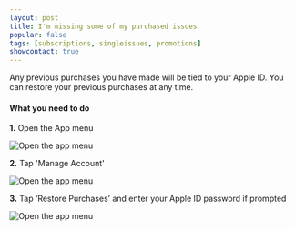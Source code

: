 ```yaml
---
layout: post
title: I'm missing some of my purchased issues
popular: false
tags: [subscriptions, singleissues, promotions]
showcontact: true
---
```

Any previous purchases you have made will be tied to your Apple ID. You can restore your previous purchases at any time.

#### What you need to do

**1.** Open the App menu

![Open the app menu]({{site.url}}{{site.baseurl}}/img/screenshots/restore-purchases/tap-menu-icon.png)

**2.** Tap 'Manage Account'

![Open the app menu]({{site.url}}{{site.baseurl}}/img/screenshots/restore-purchases/tap-manage-account.png)

**3.** Tap ‘Restore Purchases’ and enter your Apple ID password if prompted

![Open the app menu]({{site.url}}{{site.baseurl}}/img/screenshots/restore-purchases/tap-restore-purchases.png)
